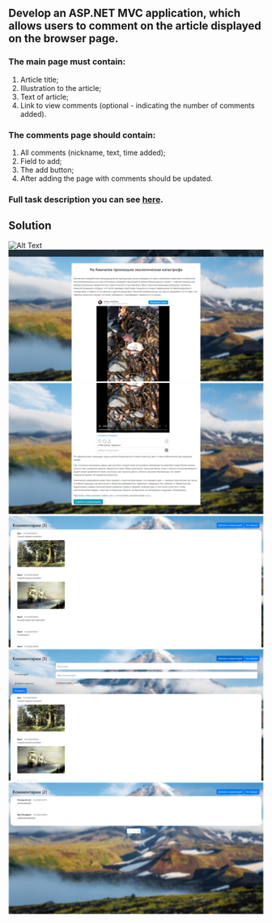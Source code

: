 ## Develop an ASP.NET MVC application, which allows users to comment on the article displayed on the browser page.
### The main page must contain:
1. Article title;
2. Illustration to the article;
3. Text of article;
4. Link to view comments (optional - indicating the number of comments added).
### The comments page should contain:
1. All comments (nickname, text, time added);
2. Field to add;
3. The add button;
4. After adding the page with comments should be updated.
### Full task description you can see [here](ASP_NET_MVC_HW_2.pdf).
## Solution
![Alt Text](background_video.gif)
![Image alt](main_view.png)
![Image alt](main_view_2.png)
![Image alt](comments_1.png)
![Image alt](comments_2.png)
![Image alt](comments_3.png)
